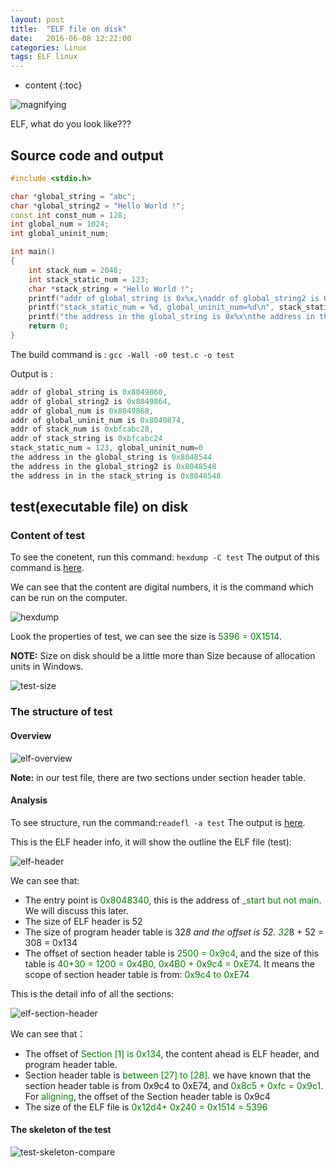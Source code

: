 ```yaml
---
layout: post
title:  "ELF file on disk"
date:   2016-06-08 12:22:00
categories: Linux
tags: ELF linux
---
```


* content
{:toc}

![magnifying](https://raw.githubusercontent.com/ray525/ray525.github.io/master/asset/img/magnifying.png)

ELF, what do you look like???



## Source code and output

```c++
#include <stdio.h>

char *global_string = "abc";
char *global_string2 = "Hello World !";
const int const_num = 128;
int global_num = 1024;
int global_uninit_num;

int main()
{
	int stack_num = 2048;
	int stack_static_num = 123;
	char *stack_string = "Hello World !";
	printf("addr of global_string is 0x%x,\naddr of global_string2 is 0x%x,\naddr of global_num is 0x%x,\naddr of global_uninit_num is 0x%x,\naddr of stack_num is 0x%x,\naddr of stack_string is 0x%x \n", &global_string, &global_string2, &global_num, &global_uninit_num, &stack_num, &stack_string);
	printf("stack_static_num = %d, global_uninit_num=%d\n", stack_static_num, global_uninit_num);
	printf("the address in the global_string is 0x%x\nthe address in the global_string2 is 0x%x\nthe address in in the stack_string is 0x%x\n", global_string, global_string2, stack_string);
	return 0;
}
```

The build command is : `gcc -Wall -o0 test.c -o test`

Output is :

```c++
addr of global_string is 0x8049860,
addr of global_string2 is 0x8049864,
addr of global_num is 0x8049868,
addr of global_uninit_num is 0x8049874,
addr of stack_num is 0xbfcabc28,
addr of stack_string is 0xbfcabc24 
stack_static_num = 123, global_uninit_num=0
the address in the global_string is 0x8048544
the address in the global_string2 is 0x8048548
the address in in the stack_string is 0x8048548
```

## test(executable file) on disk

### Content of test

To see the conetent, run this command: `hexdump -C test`
The output of this command is [here](https://github.com/ray525/ray525.github.io/blob/master/asset/src/test_hexdump-C).

We can see that the content are digital numbers, it is the command which can be run on the computer.

![hexdump](https://raw.githubusercontent.com/ray525/ray525.github.io/master/asset/img/hexdump.png)

Look the properties of test, we can see the size is <span style="color:green">5396 = 0X1514</span>. 

**NOTE:** Size on disk should be a little more than Size because of allocation units in Windows.

![test-size](https://raw.githubusercontent.com/ray525/ray525.github.io/master/asset/img/test-size.png)

### The structure of test

#### Overview

![elf-overview](https://raw.githubusercontent.com/ray525/ray525.github.io/master/asset/img/elf-overview.png)

**Note:** in our test file, there are two sections under section header table.

#### Analysis

To see structure, run the command:`readefl -a test`
The output is [here](https://github.com/ray525/ray525.github.io/blob/master/asset/src/test_readelf-a).

This is the ELF header info, it will show the outline the ELF file (test):

![elf-header](https://raw.githubusercontent.com/ray525/ray525.github.io/master/asset/img/elf-header.png)

We can see that:

- The entry point is <span style='color:green'>0x8048340</span>, this is the address of <span style='color:green'>_start but not main</span>. We will discuss this later.
- The size of ELF header is 52
- The size of program header table is 32*8 and the offset is 52.
<span style='color:green'>32*8 + 52 = 308 = 0x134</span>
- The offset of section header table is <span style='color:green'>2500 = 0x9c4</span>, and the size of this table is <span style='color:green'>40*30 = 1200 = 0x4B0, 0x4B0 + 0x9c4 = 0xE74</span>. It means the scope of section header table is from: <span style='color:green'>0x9c4 to 0xE74</span>

This is the detail info of all the sections:

![elf-section-header](https://raw.githubusercontent.com/ray525/ray525.github.io/master/asset/img/elf-section-header.png)

We can see that：

- The offset of <span style='color:green'>Section [1] is 0x134</span>, the content ahead is ELF header, and program header table.
- Section header table is <span style='color:green'>between [27] to [28]</span>. we have known that the section header table is from 0x9c4 to 0xE74, and <span style='color:green'>0x8c5 + 0xfc = 0x9c1</span>. For <span style='color:green'>aligning</span>, the offset of the Section header table is 0x9c4
- The size of the ELF file is <span style='color:green'>0x12d4+ 0x240 = 0x1514 = 5396</span>


#### The skeleton of the test

![test-skeleton-compare](https://raw.githubusercontent.com/ray525/ray525.github.io/master/asset/img/test-skeleton-compare.png)

